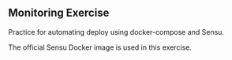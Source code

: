 ## Monitoring Exercise

Practice for automating deploy using docker-compose and Sensu.

The official Sensu Docker image is used in this exercise.
